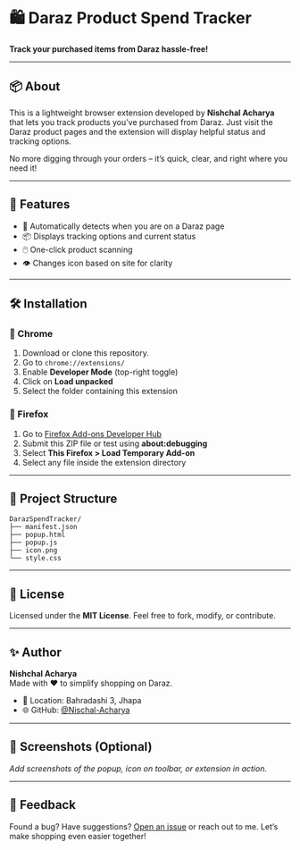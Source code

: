 # 🛍️ Daraz Product Spend Tracker

**Track your purchased items from Daraz hassle-free!**

---

## 📦 About
This is a lightweight browser extension developed by **Nishchal Acharya** that lets you track products you’ve purchased from Daraz. Just visit the Daraz product pages and the extension will display helpful status and tracking options.

No more digging through your orders – it’s quick, clear, and right where you need it!

---

## 🚀 Features
- 🧠 Automatically detects when you are on a Daraz page
- 📦 Displays tracking options and current status
- 🖱️ One-click product scanning
- 👁️ Changes icon based on site for clarity

---

## 🛠️ Installation

### 🧩 Chrome
1. Download or clone this repository.
2. Go to `chrome://extensions/`
3. Enable **Developer Mode** (top-right toggle)
4. Click on **Load unpacked**
5. Select the folder containing this extension

### 🦊 Firefox
1. Go to [Firefox Add-ons Developer Hub](https://addons.mozilla.org/en-US/developers/)
2. Submit this ZIP file or test using **about:debugging**
3. Select **This Firefox > Load Temporary Add-on**
4. Select any file inside the extension directory

---

## 📂 Project Structure
```
DarazSpendTracker/
├── manifest.json
├── popup.html
├── popup.js
├── icon.png
└── style.css
```

---

## 📜 License
Licensed under the **MIT License**. Feel free to fork, modify, or contribute.

---

## ✨ Author
**Nishchal Acharya**  
Made with ❤️ to simplify shopping on Daraz.

- 📍 Location: Bahradashi 3, Jhapa
- 🌐 GitHub: [@Nischal-Acharya](https://github.com/Nischal-Acharya)

---

## 📸 Screenshots (Optional)
_Add screenshots of the popup, icon on toolbar, or extension in action._

---

## 💬 Feedback
Found a bug? Have suggestions? [Open an issue](https://github.com/Nischal-Acharya) or reach out to me. Let’s make shopping even easier together!
